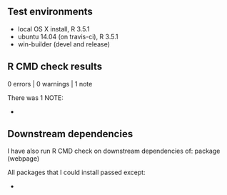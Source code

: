 ## Test environments
* local OS X install, R 3.5.1
* ubuntu 14.04 (on travis-ci), R 3.5.1
* win-builder (devel and release)

## R CMD check results

0 errors | 0 warnings | 1 note

There was 1 NOTE:

* 

## Downstream dependencies
I have also run R CMD check on downstream dependencies of:
package 
(webpage) 

All packages that I could install passed except:

* 
